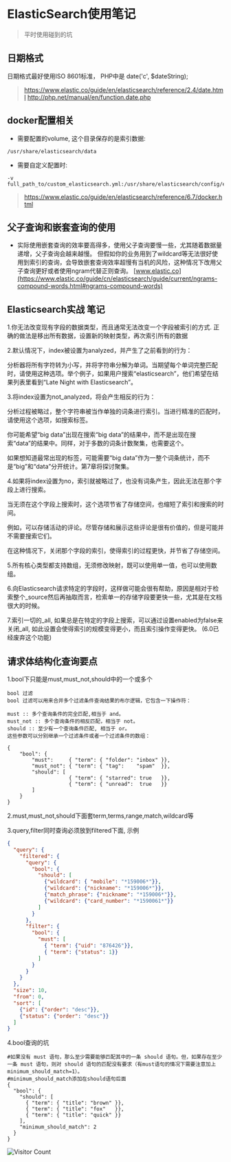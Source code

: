 # ElasticSearch使用笔记
> 平时使用碰到的坑

## 日期格式

日期格式最好使用ISO 8601标准， PHP中是 date('c', $dateString);

> https://www.elastic.co/guide/en/elasticsearch/reference/2.4/date.html
> http://php.net/manual/en/function.date.php

## docker配置相关

- 需要配置的volume, 这个目录保存的是索引数据:

```
/usr/share/elasticsearch/data
```
 

- 需要自定义配置时:

```
-v full_path_to/custom_elasticsearch.yml:/usr/share/elasticsearch/config/elasticsearch.yml
```

> https://www.elastic.co/guide/en/elasticsearch/reference/6.7/docker.html

## 父子查询和嵌套查询的使用

- 实际使用嵌套查询的效率要高得多，使用父子查询要慢一些，尤其随着数据量递增，父子查询会越来越慢。
但假如你的业务用到了wildcard等无法很好使用到索引的查询，会导致嵌套查询效率超慢有当机的风险，这种情况下改用父子查询更好或者使用ngram代替正则查询。
[www.elastic.co](https://www.elastic.co/guide/cn/elasticsearch/guide/current/ngrams-compound-words.html#ngrams-compound-words)

## Elasticsearch实战 笔记

1.你无法改变现有字段的数据类型，而且通常无法改变一个字段被索引的方式. 正确的做法是移出所有数据，设置新的映射类型，再次索引所有的数据

2.默认情况下，index被设置为analyzed，并产生了之前看到的行为：

分析器将所有字符转为小写，并将字符串分解为单词。当期望每个单词完整匹配时，请使用这种选项。举个例子，如果用户搜索“elasticsearch”，他们希望在结果列表里看到“Late Night with Elasticsearch”。

3.将index设置为not_analyzed，将会产生相反的行为：

分析过程被略过，整个字符串被当作单独的词条进行索引。当进行精准的匹配时，请使用这个选项，如搜索标签。

你可能希望“big data”出现在搜索“big data”的结果中，而不是出现在搜索“data”的结果中。同样，对于多数的词条计数聚集，也需要这个。

如果想知道最常出现的标签，可能需要“big data”作为一整个词条统计，而不是“big”和“data”分开统计。第7章将探讨聚集。

4.如果将index设置为no，索引就被略过了，也没有词条产生，因此无法在那个字段上进行搜索。

当无须在这个字段上搜索时，这个选项节省了存储空间，也缩短了索引和搜索的时间。

例如，可以存储活动的评论。尽管存储和展示这些评论是很有价值的，但是可能并不需要搜索它们。

在这种情况下，关闭那个字段的索引，使得索引的过程更快，并节省了存储空间。

5.所有核心类型都支持数组，无须修改映射，既可以使用单一值，也可以使用数组。

6.向Elasticsearch请求特定的字段时，这样做可能会很有帮助，原因是相对于检索整个_source然后再抽取而言，检索单一的存储字段要更快一些，尤其是在文档很大的时候。

7.索引一切的_all, 如果总是在特定的字段上搜索，可以通过设置enabled为false来关闭_all, 如此设置会使得索引的规模变得更小，而且索引操作变得更快。 (6.0已经废弃这个功能)

## 请求体结构化查询要点

1.bool下只能是must,must_not,should中的一个或多个

```
bool 过滤
bool 过滤可以用来合并多个过滤条件查询结果的布尔逻辑，它包含一下操作符：

must :: 多个查询条件的完全匹配,相当于 and。
must_not :: 多个查询条件的相反匹配，相当于 not。
should :: 至少有一个查询条件匹配, 相当于 or。
这些参数可以分别继承一个过滤条件或者一个过滤条件的数组：

{ 
    "bool": { 
        "must":     { "term": { "folder": "inbox" }}, 
        "must_not": { "term": { "tag":    "spam"  }}, 
        "should": [ 
                    { "term": { "starred": true   }}, 
                    { "term": { "unread":  true   }} 
        ] 
    } 
}
```

2.must,must_not,should下面套term,terms,range,match,wildcard等

3.query,filter同时查询必须放到filtered下面, 示例

```json
{
  "query": {
    "filtered": {
      "query": {
        "bool": {
          "should": [
            {"wildcard": { "mobile": "*159006*"}},
            {"wildcard": {"nickname": "*159006*"}},
            {"match_phrase": {"nickname": "*159006*"}},
            {"wildcard": {"card_number": "*1590061*"}}
          ]
        }
      },
      "filter": {
        "bool": {
          "must": [
            { "term": {"uid": "876426"}},
            { "term": {"status": 1}}
          ]
        }
      }
    }
  },
  "size": 10,
  "from": 0,
  "sort": [
    {"id": {"order": "desc"}},
    {"status": {"order": "desc"}}
  ]
}
```

4.bool查询的坑
```
#如果没有 must 语句，那么至少需要能够匹配其中的一条 should 语句。但，如果存在至少一条 must 语句，则对 should 语句的匹配没有要求（有must语句的情况下需要注意加上minimum_should_match=1）。
#minimum_should_match添加在should语句后面
{
  "bool": {
    "should": [
      { "term": { "title": "brown" }},
      { "term": { "title": "fox"   }},
      { "term": { "title": "quick" }}
    ],
    "minimum_should_match": 2
  }
}
```

![Visitor Count](https://profile-counter.glitch.me/liuyibao/count.svg)